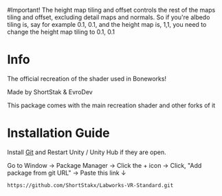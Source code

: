 #Important!
The height map tiling and offset controls the rest of the maps tiling and offset, excluding detail maps and normals.
So if you're albedo tiling is, say for example 0.1, 0.1, and the height map is, 1,1, you need to change the height map tiling to 0.1, 0.1

# Info
The official recreation of the shader used in Boneworks!

Made by ShortStak & EvroDev

This package comes with the main recreation shader and other forks of it


# Installation Guide

Install [Git](https://git-scm.com/) and Restart Unity / Unity Hub if they are open.

Go to Window -> Package Manager -> Click the + icon -> Click, "Add package from git URL" -> Paste this link ↓
```
https://github.com/ShortStakx/Labworks-VR-Standard.git
```
